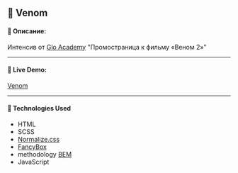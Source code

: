 ## :pushpin: Venom 
#### :memo: Описание: 

Интенсив от [Glo Academy](https://glo.academy/) "Промостраница к фильму «Веном 2»"
___

#### :link: Live Demo: 
[Venom](https://alexsanders-git.github.io/Venom/)
___

#### :rocket: Technologies Used

* HTML
* SCSS
* [Normalize.css](https://necolas.github.io/normalize.css/)
* [FancyBox](https://fancyapps.com/fancybox/3/)
* methodology [BEM](https://en.bem.info/)
* JavaScript
